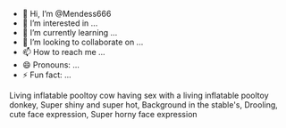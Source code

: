 - 👋 Hi, I’m @Mendess666
- 👀 I’m interested in ...
- 🌱 I’m currently learning ...
- 💞️ I’m looking to collaborate on ...
- 📫 How to reach me ...
- 😄 Pronouns: ...
- ⚡ Fun fact: ...

<!---
Mendess666/Mendess666 is a ✨ special ✨ repository because its `README.md` (this file) appears on your GitHub profile.
You can click the Preview link to take a look at your changes.
--->
Living inflatable pooltoy cow having sex with a living inflatable pooltoy donkey,
Super shiny and super hot, 
Background in the stable's, 
Drooling, cute face expression, 
Super horny face expression
